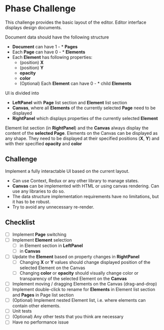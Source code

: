# Phase Challenge

This challenge provides the basic layout of the editor. Editor interface displays design documents.

Document data should have the following structure

- **Document** can have 1 \- \* **Pages**
- Each **Page** can have 0 \- \* **Elements**
- Each **Element** has following properties:
  - (position) **X**
  - (position) **Y**
  - **opacity**
  - **color**
  - (Optional) Each **Element** can have 0 \- \* child **Elements**

UI is divided into

- **LeftPanel** with **Page** list section and **Element** list section
- **Canvas**, where all **Elements** of the currently selected **Page** need to be displayed
- **RightPanel** which displays properties of the currently selected **Element**

Element list section (in **RightPanel**) and the **Canvas** always display the content of the **selected Page**. Elements on the Canvas can be displayed as any shape. They need to be displayed at their specified positions (**X**, **Y**) and with their specified **opacity** and **color**

## Challenge

Implement a fully interactable UI based on the current layout.

- Can use Context, Redux or any other library to manage states.
- **Canvas** can be implemented with HTML or using canvas rendering. Can use any libraries to do so.
- The data structure implementation requirements have no limitations, but it has to be robust.
- Try to avoid any unnecessary re-render.

## Checklist

- [ ] Implement **Page** switching
- [ ] Implement **Element** selection
  - [ ] in Element section in **LeftPanel**
  - [ ] in **Canvas**
- [ ] Update the **Element** based on property changes in **RightPanel**
  - [ ] Changing **X** or **Y** values should change displayed position of the selected Element on the Canvas
  - [ ] Changing **color** or **opacity** should visually change color or transparency of the selected Element on the **Canvas**
- [ ] Implement moving / dragging Elements on the Canvas (drag-and-drop)
- [ ] Implement double-click to rename for **Elements** in Element list section and **Pages** in Page list section
- [ ] (Optional) Implement nested Element list, i.e. where elements can contain other elements.
- [ ] Unit tests
- [ ] (Optional) Any other tests that you think are necessary
- [ ] Have no performance issue

